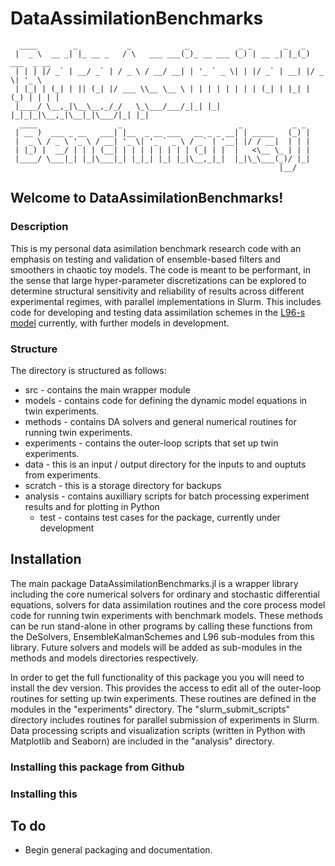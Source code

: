 # DataAssimilationBenchmarks

```
  ____        _           _            _           _ _       _   _             
 |  _ \  __ _| |_ __ _   / \   ___ ___(_)_ __ ___ (_) | __ _| |_(_) ___  _ __
 | | | |/ _` | __/ _` | / _ \ / __/ __| | '_ ` _ \| | |/ _` | __| |/ _ \| '_ \ 
 | |_| | (_| | || (_| |/ ___ \\__ \__ \ | | | | | | | | (_| | |_| | (_) | | | |
 |____/ \__,_|\__\__,_/_/   \_\___/___/_|_| |_| |_|_|_|\__,_|\__|_|\___/|_| |_|
  ____                  _                          _           _ _ 
 | __ )  ___ _ __   ___| |__  _ __ ___   __ _ _ __| | _____   (_) |
 |  _ \ / _ \ '_ \ / __| '_ \| '_ ` _ \ / _` | '__| |/ / __|  | | |
 | |_) |  __/ | | | (__| | | | | | | | | (_| | |  |   <\__ \_ | | |
 |____/ \___|_| |_|\___|_| |_|_| |_| |_|\__,_|_|  |_|\_\___(_)/ |_|
                                                            |__/   

```
## Welcome to DataAssimilationBenchmarks!

### Description
This is my personal data asimilation benchmark research code with an emphasis on testing and validation
of ensemble-based filters and smoothers in chaotic toy models.  The code is meant to be performant, in the
sense that large hyper-parameter discretizations can be explored to determine structural sensitivity and 
reliability of results across different experimental regimes, with parallel implementations in Slurm.
This includes code for developing and testing data assimilation schemes in the 
[L96-s model](https://gmd.copernicus.org/articles/13/1903/2020/) currently, with further models in development.

### Structure
The directory is structured as follows:
  * src - contains the main wrapper module
  * models - contains code for defining the dynamic model equations in twin experiments.
  * methods - contains DA solvers and general numerical routines for running twin experiments.
  * experiments - contains the outer-loop scripts that set up twin experiments.
  * data - this is an input / output directory for the inputs to and ouptuts from experiments.
  * scratch - this is a storage directory for backups
  * analysis - contains auxilliary scripts for batch processing experiment results and for plotting in Python
	* test - contains test cases for the package, currently under development

## Installation

The main package DataAssimilationBenchmarks.jl is a wrapper library including the core numerical solvers 
for ordinary and stochastic differential equations, solvers for data assimilation routines and the core 
process model code for running twin experiments with benchmark models. These methods can be run 
stand-alone in other programs by calling these functions from the DeSolvers, EnsembleKalmanSchemes and 
L96 sub-modules from this library. Future solvers and models will be added as sub-modules in the methods
and models directories respectively. 

In order to get the full functionality of this package you you will
need to install the dev version.  This provides the access to edit all of the outer-loop routines for 
setting up twin experiments. These routines are defined in the modules in the "experiments" directory.
The "slurm_submit_scripts" directory includes routines for parallel submission of experiments in Slurm.
Data processing scripts and visualization scripts (written in Python with Matplotlib and Seaborn) are 
included in the "analysis" directory.


### Installing this package from Github

### Installing this 

## To do
  * Begin general packaging and documentation.
